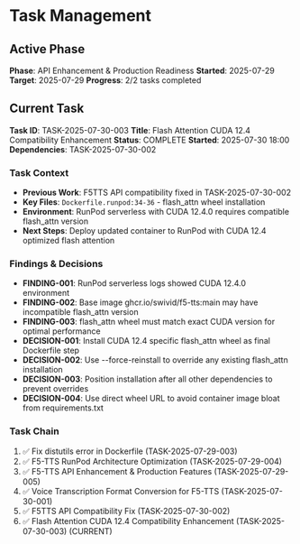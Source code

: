 # Task Management

## Active Phase
**Phase**: API Enhancement & Production Readiness
**Started**: 2025-07-29
**Target**: 2025-07-29
**Progress**: 2/2 tasks completed

## Current Task
**Task ID**: TASK-2025-07-30-003
**Title**: Flash Attention CUDA 12.4 Compatibility Enhancement
**Status**: COMPLETE
**Started**: 2025-07-30 18:00
**Dependencies**: TASK-2025-07-30-002

### Task Context
- **Previous Work**: F5TTS API compatibility fixed in TASK-2025-07-30-002
- **Key Files**: `Dockerfile.runpod:34-36` - flash_attn wheel installation
- **Environment**: RunPod serverless with CUDA 12.4.0 requires compatible flash_attn version
- **Next Steps**: Deploy updated container to RunPod with CUDA 12.4 optimized flash attention

### Findings & Decisions
- **FINDING-001**: RunPod serverless logs showed CUDA 12.4.0 environment
- **FINDING-002**: Base image ghcr.io/swivid/f5-tts:main may have incompatible flash_attn version
- **FINDING-003**: flash_attn wheel must match exact CUDA version for optimal performance
- **DECISION-001**: Install CUDA 12.4 specific flash_attn wheel as final Dockerfile step
- **DECISION-002**: Use --force-reinstall to override any existing flash_attn installation
- **DECISION-003**: Position installation after all other dependencies to prevent overrides
- **DECISION-004**: Use direct wheel URL to avoid container image bloat from requirements.txt

### Task Chain
1. ✅ Fix distutils error in Dockerfile (TASK-2025-07-29-003)
2. ✅ F5-TTS RunPod Architecture Optimization (TASK-2025-07-29-004)
3. ✅ F5-TTS API Enhancement & Production Features (TASK-2025-07-29-005)
4. ✅ Voice Transcription Format Conversion for F5-TTS (TASK-2025-07-30-001)
5. ✅ F5TTS API Compatibility Fix (TASK-2025-07-30-002)
6. ✅ Flash Attention CUDA 12.4 Compatibility Enhancement (TASK-2025-07-30-003) (CURRENT)